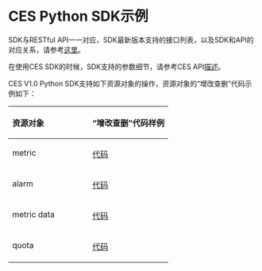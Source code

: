 # CES Python SDK示例<a name="sdk_02_0020"></a>

SDK与RESTful API一一对应，SDK最新版本支持的接口列表，以及SDK和API的对应关系，请参考[这里](Python-CES.md)。

在使用CES SDK的时候，SDK支持的参数细节，请参考CES API[描述](https://support.huaweicloud.com/api-ces/ces_03_0001.html)。

CES V1.0 Python SDK支持如下资源对象的操作，资源对象的“增改查删”代码示例如下：

<a name="table12847316102319"></a>
<table><thead align="left"><tr id="row2927716182318"><th class="cellrowborder" valign="top" width="50%" id="mcps1.1.3.1.1"><p id="p1434112504231"><a name="p1434112504231"></a><a name="p1434112504231"></a><strong id="b2341175042319"><a name="b2341175042319"></a><a name="b2341175042319"></a><span>资源对象</span></strong></p>
</th>
<th class="cellrowborder" valign="top" width="50%" id="mcps1.1.3.1.2"><p id="p634165015230"><a name="p634165015230"></a><a name="p634165015230"></a><strong id="b17341175062314"><a name="b17341175062314"></a><a name="b17341175062314"></a><span>“</span><span>增改查删</span><span>”</span><span>代码样例</span></strong></p>
</th>
</tr>
</thead>
<tbody><tr id="row109271916202313"><td class="cellrowborder" valign="top" width="50%" headers="mcps1.1.3.1.1 "><p id="p173411350152320"><a name="p173411350152320"></a><a name="p173411350152320"></a><span>metric</span></p>
</td>
<td class="cellrowborder" valign="top" width="50%" headers="mcps1.1.3.1.2 "><p id="p134205016235"><a name="p134205016235"></a><a name="p134205016235"></a><a href="https://github.com/huaweicloud/huaweicloud-sdk-python/blob/master/examples/ces/v1/metrics.py" target="_blank" rel="noopener noreferrer">代码</a></p>
</td>
</tr>
<tr id="row1692711611234"><td class="cellrowborder" valign="top" width="50%" headers="mcps1.1.3.1.1 "><p id="p53426508231"><a name="p53426508231"></a><a name="p53426508231"></a><span>alarm</span></p>
</td>
<td class="cellrowborder" valign="top" width="50%" headers="mcps1.1.3.1.2 "><p id="p1134295062318"><a name="p1134295062318"></a><a name="p1134295062318"></a><a href="https://github.com/huaweicloud/huaweicloud-sdk-python/blob/master/examples/ces/v1/alarm.py" target="_blank" rel="noopener noreferrer">代码</a></p>
</td>
</tr>
<tr id="row5927116172315"><td class="cellrowborder" valign="top" width="50%" headers="mcps1.1.3.1.1 "><p id="p193421850172310"><a name="p193421850172310"></a><a name="p193421850172310"></a><span>metric data</span></p>
</td>
<td class="cellrowborder" valign="top" width="50%" headers="mcps1.1.3.1.2 "><p id="p16342350162319"><a name="p16342350162319"></a><a name="p16342350162319"></a><a href="https://github.com/huaweicloud/huaweicloud-sdk-python/blob/master/examples/ces/v1/metric_data.py" target="_blank" rel="noopener noreferrer">代码</a></p>
</td>
</tr>
<tr id="row19928201613230"><td class="cellrowborder" valign="top" width="50%" headers="mcps1.1.3.1.1 "><p id="p53424506234"><a name="p53424506234"></a><a name="p53424506234"></a><span>quota</span></p>
</td>
<td class="cellrowborder" valign="top" width="50%" headers="mcps1.1.3.1.2 "><p id="p1334215015232"><a name="p1334215015232"></a><a name="p1334215015232"></a><a href="https://github.com/huaweicloud/huaweicloud-sdk-python/blob/master/examples/ces/v1/quota.py" target="_blank" rel="noopener noreferrer">代码</a></p>
</td>
</tr>
</tbody>
</table>

